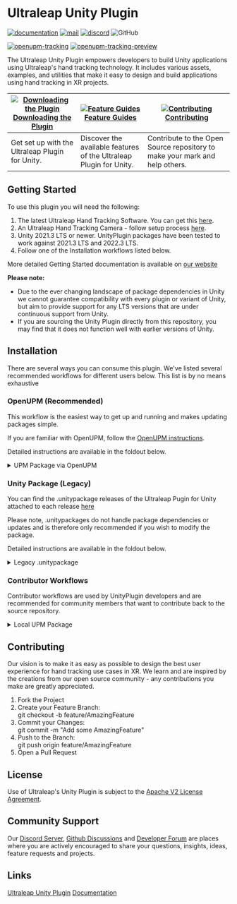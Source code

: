 <!--links-->
[apache]: http://www.apache.org/licenses/LICENSE-2.0 "Apache V2 License"

[documentation]: https://docs.ultraleap.com/unity-api/ "Ultraleap UnityPlugin Documentation"
[xr-guidelines]: https://docs.ultraleap.com/xr-guidelines/ "XR Guidelines"

[developer-site]: https://developer.leapmotion.com/ "Ultraleap Developer Site"
[developer-site-tracking-software]: https://developer.leapmotion.com/tracking-software-download "Ultraleap Tracking Software"
[developer-site-setup-camera]: https://developer.leapmotion.com/setup-camera "Ultraleap Setup Camera"
[developer-site-unity]: https://developer.leapmotion.com/unity/ "Ultraleap Developer site - Unity"
[developer-forum]: https://forums.leapmotion.com/ "Developer Forum"
[discord]: https://discord.com/invite/3VCndThqxS "Discord Server"
[github-discussions]: https://github.com/ultraleap/UnityPlugin/discussions "Github Discussions"

[releases]: https://github.com/ultraleap/UnityPlugin/releases "UnityPlugin releases"
[repository-url]: https://github.com/ultraleap/UnityPlugin.git "Repository URL"
[repository-tags]: https://github.com/ultraleap/UnityPlugin/tags "UnityPlugin tags"

[upgrade-urp]: https://docs.unity3d.com/Packages/com.unity.render-pipelines.universal@7.1/manual/upgrading-your-shaders.html "Unity URP Upgrade Documentation"
[upgrade-hdrp]: https://docs.unity3d.com/Packages/com.unity.render-pipelines.high-definition@7.1/manual/Upgrading-To-HDRP.html "Unity HDRP Upgrade Documentation"
[upgrade-xr]: https://docs.unity3d.com/Manual/configuring-project-for-xr.html "Unity XR Upgrade Documentation"
[package-manager]: https://docs.unity3d.com/Manual/Packages.html "Unity Package Manager Documentation"
[upm-giturl-installing]: https://docs.unity3d.com/Manual/upm-ui-giturl.html "Installing a UPM package from a Git URL"
[upm-giturl-dependencies]: https://docs.unity3d.com/Manual/upm-git.html "UPM Git dependencies"
[upm-giturl-revision]: https://docs.unity3d.com/Manual/upm-git.html#revision "Targeting a specific revision"
[upm-giturl-locks]: https://docs.unity3d.com/Manual/upm-git.html#git-locks "Locked Git dependencies"
[upm-localpath]: https://docs.unity3d.com/Manual/upm-localpath.html "UPM local packages"
[upm-troubleshooting]: https://docs.unity3d.com/Manual/upm-errors.html "UPM Troubleshooting Page"
[oculus-xr-documentation]: http://docs.unity3d.com/Packages/com.unity.xr.oculus@1.4/manual/index.html "Oculus XR package"

[openupm-cli]: https://openupm.com/docs/getting-started.html#installing-openupm-cli "OpenUPM CLI"

<!--content-->
# Ultraleap Unity Plugin

[![documentation](https://img.shields.io/badge/Documentation-docs.ultraleap.com-00cf75)][documentation]
[![mail](https://img.shields.io/badge/Contact-support%40ultraleap.com-00cf75)](mailto:support@ultraleap.com)
[![discord](https://img.shields.io/badge/Discord-Server-blueviolet)][discord]
![GitHub](https://img.shields.io/github/license/ultraleap/UnityPlugin)

[![openupm-tracking](https://img.shields.io/npm/v/com.ultraleap.tracking?label=OpenUPM%20Tracking&registry_uri=https://package.openupm.com)](https://openupm.com/packages/com.ultraleap.tracking/)
[![openupm-tracking-preview](https://img.shields.io/npm/v/com.ultraleap.tracking.preview?label=OpenUPM%20Tracking%20Preview&registry_uri=https://package.openupm.com)](https://openupm.com/packages/com.ultraleap.tracking.preview/)

The Ultraleap Unity Plugin empowers developers to build Unity applications using Ultraleap's hand tracking technology. It includes various assets, examples, and utilities that make it easy to design and build applications using hand tracking in XR projects.

| <div align="center">[![Downloading the Plugin](Markdown/images/UL-Icon.png)](#Installation)<br/>[Downloading the Plugin](#Installation)</div>                                   | <div align="center">[![Feature Guides](Markdown/images/UL-Icon2.png)](https://docs.ultraleap.com/unity-api/#)<br/>[Feature Guides](https://docs.ultraleap.com/unity-api/#)</div>| <div align="center">[![Contributing](Markdown/images/UL-Icon3.png)](#Contributing)<br/>[Contributing](#Contributing)</div>                                                      |
|:---|:---|:---|
| Get set up with the Ultraleap Plugin for Unity.                             | Discover the available features of the Ultraleap Plugin for Unity.          | Contribute to the Open Source repository to make your mark and help others. |

## Getting Started

To use this plugin you will need the following:

1. The latest Ultraleap Hand Tracking Software. You can get this [here][developer-site-tracking-software].
2. An Ultraleap Hand Tracking Camera - follow setup process [here][developer-site-setup-camera].
3. Unity 2021.3 LTS or newer. UnityPlugin packages have been tested to work against 2021.3 LTS and 2022.3 LTS.
5. Follow one of the Installation workflows listed below.

More detailed Getting Started documentation is available on [our website][documentation]

**Please note:**

- Due to the ever changing landscape of package dependencies in Unity we cannot guarantee compatibility with every plugin or variant of Unity, but aim to provide support for any LTS versions that are under continuous support from Unity.
- If you are sourcing the Unity Plugin directly from this repository, you may find that it does not function well with earlier versions of Unity.

## Installation

There are several ways you can consume this plugin. We've listed several recommended workflows for different users below. This list is by no means exhaustive

### OpenUPM (Recommended)

This workflow is the easiest way to get up and running and makes updating packages simple.

If you are familiar with OpenUPM, follow the [OpenUPM instructions](https://openupm.com/packages/com.ultraleap.tracking/#modal-manualinstallation).

Detailed instructions are available in the foldout below.

<details>
<summary> UPM Package via OpenUPM </summary>

#### OpenUPM Setup

Setup only needs to be performed once per Unity project.
In `Edit -> Project Settings -> Package Manager`, add a new scoped registry with the following details:

    Name: Ultraleap
    URL: https://package.openupm.com
    Scope(s): com.ultraleap
  
  ![scoped_registry.png](Markdown/images/scopedregistry.png)

#### OpenUPM Adding, Upgrading or Removing Packages

  Open the Package Manager (`Window -> Package Manager`) and navigate to "My Registries" in the dropdown at the top left of the window.

  ![my_registries.png](Markdown/images/myregistries.png)

  Ultraleap UPM packages should be available in the list. Click on the package you wish to install/modify.
  
  Note: Ultraleap Tracking contains the Core, Hands and Interaction Engine modules. There are older packages created independently by a third party for these modules that are no longer updated.

  ![packagelist.png](Markdown/images/packagelist.png)

  (Optional) When clicking the package, it will automatically select the latest version. If you want to pick or change to a different version, click the arrow on the left of the package name and then "See all versions".

  ![packageversions.png](Markdown/images/packageversions.png)

  The package can be installed or removed using buttons in the bottom right. (The install button is replaced with "Upgrade to \<version\>" if the package is currently installed)

  ![packageinstall.png](Markdown/images/packageinstall.png)

#### OpenUPM CLI

If you prefer to use a CLI to modify your packages or need to be able to perform actions from a terminal (e.g. CI) then you may find the OpenUPM CLI helpful.
See [Getting Started with OpenUPM-CLI][openupm-cli].

</details>

### Unity Package (Legacy)

You can find the .unitypackage releases of the Ultraleap Pugin for Unity attached to each release [here](https://github.com/ultraleap/UnityPlugin/releases)

Please note, .unitypackages do not handle package dependencies or updates and is therefore only recommended if you wish to modify the package.

Detailed instructions are available in the foldout below.

<details>
<summary> Legacy .unitypackage </summary>

#### .unitypackage Summary

.unitypackage files are the legacy consumption method available if you prefer it or which still can be helpful if you:

1. need to modify the package content _and_
2. don't expect to upgrade to a newer version

> If you don't need to modify package content, the OpenUPM Consumer workflow is recommended.
> If you do and expect to upgrade to a newer version, the Local UPM Package Contributor workflow is recommended as it enables you to version control your changes using git and resolve any potential conflicts when upgrading.

#### .unitypackage Adding

1. Import the package (`Assets -> Import Package -> Custom Package`) which can be downloaded from [our Unity developer site][developer-site-unity] or the [releases section][releases] of this repository.

#### .unitypackage Upgrading

1. (Optional) If you have made any changes to a package you may want to save those changes elsewhere.
1. Delete the package content you want to upgrade from `Assets/ThirdParty/Ultraleap`.
1. Import the .unitypackage you wish to change to.

#### .unitypackage Removing

1. Delete the package you want to remove from `Assets/ThirdParty/Ultraleap`.

</details>

### Contributor Workflows

Contributor workflows are used by UnityPlugin developers and are recommended for community members that want to contribute back to the source repository.

<details>
<summary> Local UPM Package </summary>

#### Local UPM Package Summary

This workflow takes a few steps to setup and enables you to:

- Modify UPM package content from within one (or many) Unity project(s).
- Manage changes using git.
- Contribute changes back to the remote repository.

#### Local UPM Package Setup

1. Clone or submodule the [repository][repository-url].
    1. The repository should not be cloned/submoduled into Unity reserved project folders, i.e. Assets, Library, ProjectSettings or Packages. Creating another folder such as "LocalPackages" is recommended.
    1. (Note) If you don't plan to share your project and would like to use the same UPM packages across multiple Unity projects it may be ideal to clone to a common place on your machine.

#### Local UPM Package Adding

You can add packages from the repository to your project in one of two ways:

1. (Sharable) Edit your project manifest.json (`Project/Packages/manifest.json`) to add the relative paths from your Unity project's Packages folder to the Packages in the repository Packages folder.
      For more information see the [Unity Manual][upm-localpath].
      Below is an example if you had cloned the repository to LocalPackages within your Unity project.

       "com.ultraleap.tracking": "file:../LocalPackages/unityplugin/Packages/Tracking",
       "com.ultraleap.tracking.preview": "file:../LocalPackages/unityplugin/Packages/Tracking Preview",

1. (Not sharable) Open the package manager (`Window -> Package Manager`) and click "Add package from disk…". Point it to the desired package within the repository `Packages` folder.
Repeat to add all the packages you want to reference locally.
*This will use an absolute file path from your machine, so will not be a sharable solution without modifying the path to work on the new machine.*

#### Local UPM Package Upgrading

Changing package versions is done through the git repository itself. Released versions can be found by checking the repository tags.

#### Local UPM Package Removing

1. Open the package manager (`Window -> Package Manager`).
1. Navigate to "In Project" in the dropdown. ![packagesinproject.png](Markdown/images/packagesinproject.png)
1. Select the package you want to remove and click remove in the bottom right.

</details>

## Contributing

Our vision is to make it as easy as possible to design the best user experience for hand tracking use cases in XR. We learn and are inspired by the creations from our open source community - any contributions you make are greatly appreciated.

1. Fork the Project
2. Create your Feature Branch:  
    git checkout -b feature/AmazingFeature
3. Commit your Changes:  
    git commit -m "Add some AmazingFeature"
4. Push to the Branch:  
    git push origin feature/AmazingFeature
5. Open a Pull Request

## License

Use of Ultraleap's Unity Plugin is subject to the [Apache V2 License Agreement][apache].

## Community Support

Our [Discord Server][discord], [Github Discussions][github-discussions] and [Developer Forum][developer-forum] are places where you are actively encouraged to share your questions, insights, ideas, feature requests and projects.

## Links

[Ultraleap Unity Plugin][repository-url]
[Documentation][documentation]
